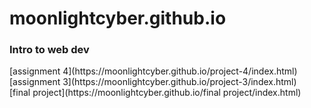 # moonlightcyber.github.io
<h3>Intro to web dev</h3>
[assignment 4](https://moonlightcyber.github.io/project-4/index.html)
<br/>
[assignment 3](https://moonlightcyber.github.io/project-3/index.html)
<br/>
[final project](https://moonlightcyber.github.io/final project/index.html)

